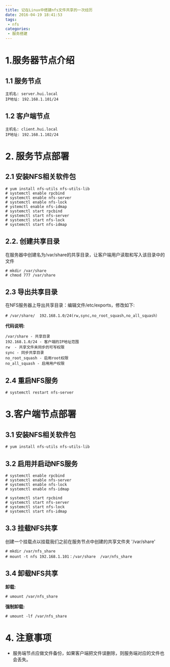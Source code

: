 ```yaml
---
title: 记在Linux中搭建nfs文件共享的一次经历
date: 2016-04-19 18:41:53
tags:
 - nfs
categories:
 - 服务搭建
---
```


# 1.服务器节点介绍

## 1.1 服务节点
``` 
主机名: server.hui.local 
IP地址: 192.168.1.101/24
```

## 1.2 客户端节点
```
主机名: client.hui.local 
IP地址: 192.168.1.102/24
```


# 2. 服务节点部署

## 2.1 安装NFS相关软件包

```$xslt
# yum install nfs-utils nfs-utils-lib
# systemctl enable rpcbind 
# systemctl enable nfs-server 
# systemctl enable nfs-lock 
# ystemctl enable nfs-idmap
# systemctl start rpcbind 
# systemctl start nfs-server 
# systemctl start nfs-lock 
# systemctl start nfs-idmap
```

## 2.2. 创建共享目录

在服务器中创建名为/var/share的共享目录，让客户端用户读取和写入该目录中的文件

```$xslt
# mkdir /var/share 
# chmod 777 /var/share
```


## 2.3 导出共享目录

在NFS服务器上导出共享目录：编辑文件/etc/exports，修改如下:

```$xslt
# /var/share/  192.168.1.0/24(rw,sync,no_root_squash,no_all_squash）
```

**代码说明:**

```$xslt
/var/share - 共享目录
192.168.1.0/24 - 客户端的IP地址范围
rw  - 共享文件夹同步的可写权限
sync - 同步共享目录
no_root_squash - 启用root权限
no_all_squash - 启用用户权限
```


## 2.4 重启NFS服务

```$xslt
# systemctl restart nfs-server
```


# 3.客户端节点部署

## 3.1 安装NFS相关软件包

```$xslt
# yum install nfs-utils nfs-utils-lib
```


## 3.2 启用并启动NFS服务
```$xslt
# systemctl enable rpcbind 
# systemctl enable nfs-server 
# systemctl enable nfs-lock 
# systemctl enable nfs-idmap

# systemctl start rpcbind 
# systemctl start nfs-server 
# systemctl start nfs-lock 
# systemctl start nfs-idmap
```



## 3.3 挂载NFS共享

创建一个挂载点以挂载我们之前在服务节点中创建的共享文件夹 '/var/share'
```$xslt
# mkdir /var/nfs_share
# mount -t nfs 192.168.1.101：/var/share  /var/nfs_share
```


## 3.4 卸载NFS共享

**卸载:**
```
# umount /var/nfs_share
```
**强制卸载:**
```
# umount -lf /var/nfs_share
```


# 4. 注意事项
- 服务端节点应做文件备份，如果客户端把文件误删除，则服务端对应的文件也会丢失。

